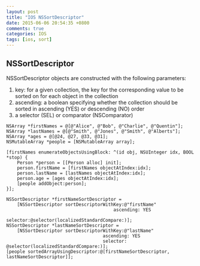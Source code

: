 ```yaml
---
layout: post
title: "IOS NSSortDescriptor"
date: 2015-06-06 20:54:35 +0800
comments: true
categories: IOS
tags: [ios, sort]
---
```


## NSSortDescriptor
NSSortDescriptor objects are constructed with the following parameters:
1. key: for a given collection, the key for the corresponding value to be sorted on for each object in the collection
2. ascending: a boolean specifying whether the collection should be sorted in ascending (YES) or descending (NO) order
3. a selector (SEL) or comparator (NSComparator)

<!--more-->

```
NSArray *firstNames = @[@"Alice", @"Bob", @"Charlie", @"Quentin"];
NSArray *lastNames = @[@"Smith", @"Jones", @"Smith", @"Alberts"];
NSArray *ages = @[@24, @27, @33, @31];
NSMutableArray *people = [NSMutableArray array];

[firstNames enumerateObjectsUsingBlock: ^(id obj, NSUInteger idx, BOOL *stop) {
    Person *person = [[Person alloc] init];
    person.firstName = [firstNames objectAtIndex:idx];
    person.lastName = [lastNames objectAtIndex:idx];
    person.age = [ages objectAtIndex:idx];
    [people addObject:person];
}];

NSSortDescriptor *firstNameSortDescriptor = 
    [NSSortDescriptor sortDescriptorWithKey:@"firstName"
                                        ascending: YES
                                        selector:@selector(localizedStandardCompare:)];
NSSortDescriptor *lastNameSortDescriptor =
    [NSSortDescriptor sortDescriptorWithKey:@"lastName"
                                    ascending: YES
                                    selector: @selector(localizedStandardCompare:)];
[people sortedArrayUsingDescriptor:@[firstNameSortDescriptor, lastNameSortDescriptor]];

```
